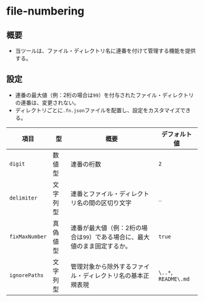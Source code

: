 # file-numbering

## 概要

- 当ツールは、ファイル・ディレクトリ名に連番を付けて管理する機能を提供する。

## 設定

- 連番の最大値（例：2桁の場合は`99`）を付与されたファイル・ディレクトリの連番は、変更されない。
- ディレクトリごとに`.fn.json`ファイルを配置し、設定をカスタマイズできる。

| 項目             | 型    | 概要                                      | デフォルト値               |
|----------------|------|-----------------------------------------|----------------------|
| `digit`        | 数値型  | 連番の桁数                                   | `2`                  |
| `delimiter`    | 文字列型 | 連番とファイル・ディレクトリ名の間の区切り文字                 | `_`                  |
| `fixMaxNumber` | 真偽値型 | 連番が最大値（例：2桁の場合は`99`）である場合に、最大値のまま固定するか。 | `true`               |
| `ignorePaths`  | 文字列型 | 管理対象から除外するファイル・ディレクトリ名の基本正規表現           | `\..*`, `README\.md` |
